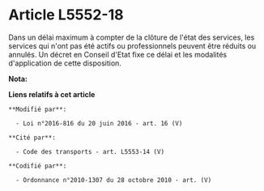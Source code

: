 # Article L5552-18

Dans un délai maximum à compter de la clôture de l'état des services, les services qui n'ont pas été actifs ou professionnels
peuvent être réduits ou annulés. Un décret en Conseil d'Etat fixe ce délai et les modalités d'application de cette
disposition.

**Nota:**



**Liens relatifs à cet article**

	**Modifié par**:

	  - Loi n°2016-816 du 20 juin 2016 - art. 16 (V)

	**Cité par**:

	  - Code des transports - art. L5553-14 (V)

	**Codifié par**:

	  - Ordonnance n°2010-1307 du 28 octobre 2010 - art. (V)
